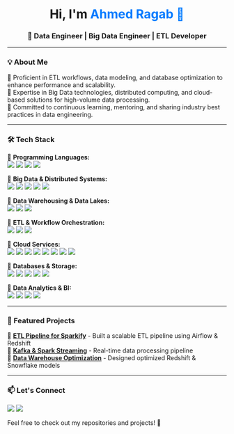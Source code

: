 <div align="center">
  <h1>Hi, I'm <span style="color: #007BFF;">Ahmed Ragab 👋</span></h1>
  <h3>🚀 Data Engineer | Big Data Engineer | ETL Developer</h3>
</div>

---

### 💡 About Me

🔹 Proficient in ETL workflows, data modeling, and database optimization to enhance performance and scalability.  
🔹 Expertise in Big Data technologies, distributed computing, and cloud-based solutions for high-volume data processing.  
🔹 Committed to continuous learning, mentoring, and sharing industry best practices in data engineering.  

---

### 🛠 Tech Stack

🔹 **Programming Languages:**  
<img src="https://img.shields.io/badge/Python-306998?style=flat&logo=python&logoColor=white"> <img src="https://img.shields.io/badge/SQL-025E8C?style=flat&logo=postgresql&logoColor=white"> <img src="https://img.shields.io/badge/Bash-4EAA25?style=flat&logo=gnu-bash&logoColor=white"> <img src="https://img.shields.io/badge/Shell%20Scripting-0078D4?style=flat&logo=powershell&logoColor=white">  

🔹 **Big Data & Distributed Systems:**  
<img src="https://img.shields.io/badge/Apache%20Spark-E25A1C?style=flat&logo=apachespark&logoColor=white"> <img src="https://img.shields.io/badge/Apache%20Hadoop-FCCB06?style=flat&logo=apachehadoop&logoColor=black"> <img src="https://img.shields.io/badge/Apache%20Hive-E48E00?style=flat&logo=apachehive&logoColor=black"> <img src="https://img.shields.io/badge/Apache%20Iceberg-1D80C3?style=flat&logo=apache&logoColor=white"> <img src="https://img.shields.io/badge/Apache%20Impala-A2261E?style=flat&logo=apache&logoColor=white">  

🔹 **Data Warehousing & Data Lakes:**  
<img src="https://img.shields.io/badge/Amazon%20Redshift-6E57E0?style=flat&logo=amazonaws&logoColor=white"> <img src="https://img.shields.io/badge/HDFS-004E7C?style=flat&logo=apachehadoop&logoColor=white"> <img src="https://img.shields.io/badge/Amazon%20S3-559A35?style=flat&logo=amazons3&logoColor=white">  

🔹 **ETL & Workflow Orchestration:**  
<img src="https://img.shields.io/badge/Apache%20Airflow-007A88?style=flat&logo=apacheairflow&logoColor=white"> <img src="https://img.shields.io/badge/Apache%20Oozie-D95D02?style=flat"> <img src="https://img.shields.io/badge/Apache%20NiFi-006D77?style=flat&logo=apache&logoColor=white">  

🔹 **Cloud Services:**  
<img src="https://img.shields.io/badge/AWS-232F3E?style=flat&logo=amazonaws&logoColor=FF9900"> <img src="https://img.shields.io/badge/S3-559A35?style=flat&logo=amazons3&logoColor=white"> <img src="https://img.shields.io/badge/EC2-FF9900?style=flat&logo=amazonaws&logoColor=white"> <img src="https://img.shields.io/badge/Lambda-F7A80D?style=flat&logo=awslambda&logoColor=white"> <img src="https://img.shields.io/badge/Glue-8D44AD?style=flat&logo=apachehive&logoColor=white"> <img src="https://img.shields.io/badge/EMR-2F3E56?style=flat&logo=amazonaws&logoColor=white"> <img src="https://img.shields.io/badge/RDS-527FFF?style=flat&logo=amazonrds&logoColor=white"> <img src="https://img.shields.io/badge/VPC-0073E6?style=flat&logo=amazonaws&logoColor=white">  

🔹 **Databases & Storage:**  
<img src="https://img.shields.io/badge/PostgreSQL-316192?style=flat&logo=postgresql&logoColor=white"> <img src="https://img.shields.io/badge/MySQL-00758F?style=flat&logo=mysql&logoColor=white"> <img src="https://img.shields.io/badge/MongoDB-3FA037?style=flat&logo=mongodb&logoColor=white"> <img src="https://img.shields.io/badge/Cassandra-1287B1?style=flat&logo=apachecassandra&logoColor=white"> <img src="https://img.shields.io/badge/DynamoDB-466BB0?style=flat&logo=amazondynamodb&logoColor=white">  

🔹 **Data Analytics & BI:**  
<img src="https://img.shields.io/badge/Tibco%20Spotfire-0074A2?style=flat&logo=tibco&logoColor=white"> <img src="https://img.shields.io/badge/Power%20BI-F2C811?style=flat&logo=powerbi&logoColor=black"> <img src="https://img.shields.io/badge/Jupyter%20Notebooks-EF8236?style=flat&logo=jupyter&logoColor=white"> <img src="https://img.shields.io/badge/Excel-207245?style=flat&logo=microsoftexcel&logoColor=white">  

---

### 📌 Featured Projects

🚀 **[ETL Pipeline for Sparkify](#)** - Built a scalable ETL pipeline using Airflow & Redshift  
🚀 **[Kafka & Spark Streaming](#)** - Real-time data processing pipeline  
🚀 **[Data Warehouse Optimization](#)** - Designed optimized Redshift & Snowflake models  

---

### 📫 Let's Connect
<p align="left">
    <a href="https://www.linkedin.com/in/ahmedragab-aq/"><img src="https://img.shields.io/badge/LinkedIn-0077B5?style=flat&logo=linkedin&logoColor=white"></a>
    <a href="https://github.com/AhmedRagab01"><img src="https://img.shields.io/badge/GitHub-181717?style=flat&logo=github&logoColor=white"></a>
</p>

Feel free to check out my repositories and projects! 🚀

